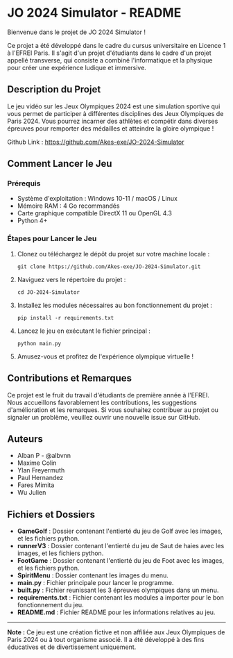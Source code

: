 # JO 2024 Simulator - README

Bienvenue dans le projet de JO 2024 Simulator !

Ce projet a été développé dans le cadre du cursus universitaire en Licence 1 à l'EFREI Paris. Il s'agit d'un projet d'étudiants dans le cadre d'un projet appellé transverse, qui consiste a combiné l'informatique et la physique pour créer une expérience ludique et immersive.

## Description du Projet

Le jeu vidéo sur les Jeux Olympiques 2024 est une simulation sportive qui vous permet de participer à différentes disciplines des Jeux Olympiques de Paris 2024. Vous pourrez incarner des athlètes  et compétir dans diverses épreuves pour remporter des médailles et atteindre la gloire olympique !

Github Link : https://github.com/Akes-exe/JO-2024-Simulator

## Comment Lancer le Jeu

### Prérequis
- Système d'exploitation : Windows 10-11 / macOS / Linux
- Mémoire RAM : 4 Go recommandés
- Carte graphique compatible DirectX 11 ou OpenGL 4.3
- Python 4+

### Étapes pour Lancer le Jeu

1. Clonez ou téléchargez le dépôt du projet sur votre machine locale :

   ```
   git clone https://github.com/Akes-exe/JO-2024-Simulator.git
   ```

2. Naviguez vers le répertoire du projet :

   ```
   cd JO-2024-Simulator
   ```

3. Installez les modules nécessaires au bon fonctionnement du projet :
   
   ```
   pip install -r requirements.txt
   ```
   
4. Lancez le jeu en exécutant le fichier principal :

   ```
   python main.py
   ```

5. Amusez-vous et profitez de l'expérience olympique virtuelle !

## Contributions et Remarques

Ce projet est le fruit du travail d'étudiants de première année à l'EFREI. Nous accueillons favorablement les contributions, les suggestions d'amélioration et les remarques. Si vous souhaitez contribuer au projet ou signaler un problème, veuillez ouvrir une nouvelle issue sur GitHub.

## Auteurs

- Alban P - @albvnn
- Maxime Colin
- Ylan Freyermuth
- Paul Hernandez
- Fares Mimita
- Wu Julien

## Fichiers et Dossiers

- **GameGolf** : Dossier contenant l'entierté du jeu de Golf avec les images, et les fichiers python.
- **runnerV3** : Dossier contenant l'entierté du jeu de Saut de haies avec les images, et les fichiers python.
- **FootGame** : Dossier contenant l'entierté du jeu de Foot avec les images, et les fichiers python.
- **SpiritMenu** : Dossier contenant les images du menu.
- **main.py** : Fichier principale pour lancer le programme.
- **built.py** : Fichier reunissant les 3 épreuves olympiques dans un menu.
- **requirements.txt** : Fichier contenant les modules a importer pour le bon fonctionnement du jeu.
- **README.md** : Fichier README pour les informations relatives au jeu.

---

**Note :** Ce jeu est une création fictive et non affiliée aux Jeux Olympiques de Paris 2024 ou à tout organisme associé. Il a été développé à des fins éducatives et de divertissement uniquement.
